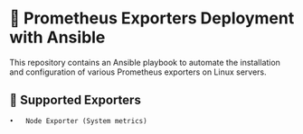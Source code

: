 # 📌 Prometheus Exporters Deployment with Ansible

This repository contains an Ansible playbook to automate the installation and configuration of various Prometheus exporters on Linux servers.

## 🚀 Supported Exporters
	•	Node Exporter (System metrics)
 
